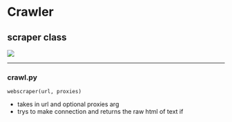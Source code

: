 # Crawler
scraper class
------------------------------
![](https://ebhoel.files.wordpress.com/2014/11/img_2693e.jpg)

-------------------------


### crawl.py 
`webscraper(url, proxies)`
- takes in url and optional proxies arg
- trys to make connection and returns the raw html of text if 
